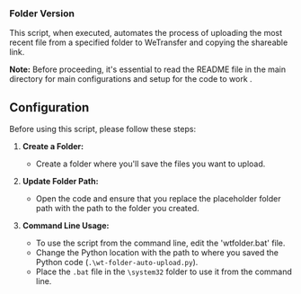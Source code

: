 ### Folder Version 
This script, when executed, automates the process of uploading the most recent file from a specified folder to WeTransfer and copying the shareable link.

**Note:** Before proceeding, it's essential to read the README file in the main directory for main configurations and setup for the code to work .

## Configuration

Before using this script, please follow these steps:

1. **Create a Folder:**
   - Create a folder where you'll save the files you want to upload.

2. **Update Folder Path:**
   - Open the code and ensure that you replace the placeholder folder path with the path to the folder you created.

3. **Command Line Usage:**
   - To use the script from the command line, edit the 'wtfolder.bat' file.
   - Change the Python location with the path to where you saved the Python code (`.\wt-folder-auto-upload.py`).
   - Place the `.bat` file in the `\system32` folder to use it from the command line.
